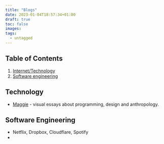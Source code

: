```yaml
---
title: "Blogs"
date: 2023-01-04T18:57:34+01:00
draft: true
toc: false
images:
tags:
  - untagged
---
```


## Table of Contents
1. [Internet/Technology](#technology)
2. [Software engineering](#software-engineering)


## Technology
- [Maggie](https://maggieappleton.com/) - visual essays about programming, design and anthropology.


## Software Engineering

- Netflix, Dropbox, Cloudflare, Spotify
- 


